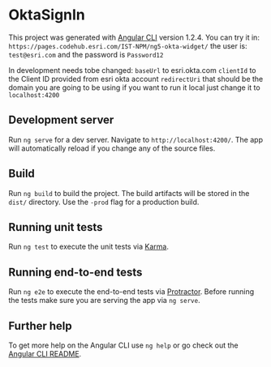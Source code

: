 # OktaSignIn

This project was generated with [Angular CLI](https://github.com/angular/angular-cli) version 1.2.4. You can try it in: `https://pages.codehub.esri.com/IST-NPM/ng5-okta-widget/` the user is: `test@esri.com` and the password is `Password12`

In development needs tobe changed:
`baseUrl` to esri.okta.com
`clientId` to the Client ID provided from esri okta account
`redirectUri` that should be the domain you are going to be using if you want to run it local just change it to `localhost:4200` 

## Development server

Run `ng serve` for a dev server. Navigate to `http://localhost:4200/`. The app will automatically reload if you change any of the source files.

## Build

Run `ng build` to build the project. The build artifacts will be stored in the `dist/` directory. Use the `-prod` flag for a production build.

## Running unit tests

Run `ng test` to execute the unit tests via [Karma](https://karma-runner.github.io).

## Running end-to-end tests

Run `ng e2e` to execute the end-to-end tests via [Protractor](http://www.protractortest.org/).
Before running the tests make sure you are serving the app via `ng serve`.

## Further help

To get more help on the Angular CLI use `ng help` or go check out the [Angular CLI README](https://github.com/angular/angular-cli/blob/master/README.md).
